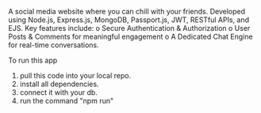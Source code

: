 A social media website where you can chill with your friends.
Developed using Node.js, Express.js, MongoDB, Passport.js, JWT, RESTful APIs, and EJS.
Key features include:
  o	Secure Authentication & Authorization
  o	User Posts & Comments for meaningful engagement
  o	A Dedicated Chat Engine for real-time conversations.

To run this app
  1. pull this code into your local repo.
  2. install all dependencies.
  3. connect it with your db.
  4. run the command "npm run"
